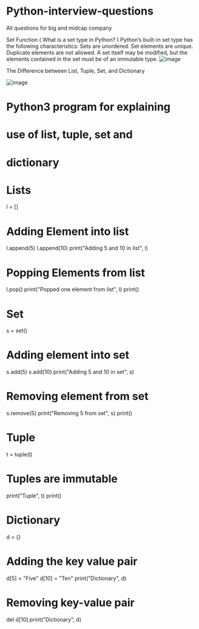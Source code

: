 # Python-interview-questions
All questions for big and midcap company

Set Function
  ( What is a set type in Python? ) 
  Python’s built-in set type has the following characteristics: Sets are unordered. Set elements are unique. Duplicate elements are not allowed. A set itself may be modified, but the elements contained in the set 
  must be of an immutable type.
  ![image](https://github.com/user-attachments/assets/95255803-973a-4d2d-b6c2-93caface9227)


The Difference between List, Tuple, Set, and Dictionary

![image](https://github.com/user-attachments/assets/0e0de444-b7b2-4547-96e0-03ea62328524)

# Python3 program for explaining
# use of list, tuple, set and 
# dictionary

# Lists
l = []

# Adding Element into list
l.append(5)
l.append(10)
print("Adding 5 and 10 in list", l)

# Popping Elements from list
l.pop()
print("Popped one element from list", l)
print()

# Set
s = set()

# Adding element into set
s.add(5)
s.add(10)
print("Adding 5 and 10 in set", s)

# Removing element from set
s.remove(5)
print("Removing 5 from set", s)
print()

# Tuple
t = tuple(l)

# Tuples are immutable
print("Tuple", t)
print()

# Dictionary
d = {}

# Adding the key value pair
d[5] = "Five"
d[10] = "Ten"
print("Dictionary", d)

# Removing key-value pair
del d[10]
print("Dictionary", d)
